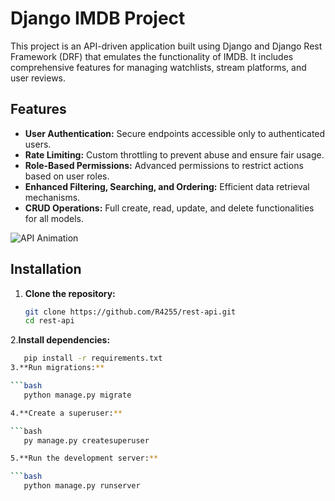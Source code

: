 # Django IMDB Project

This project is an API-driven application built using Django and Django Rest Framework (DRF) that emulates the functionality of IMDB. It includes comprehensive features for managing watchlists, stream platforms, and user reviews.

## Features

- **User Authentication:** Secure endpoints accessible only to authenticated users.
- **Rate Limiting:** Custom throttling to prevent abuse and ensure fair usage.
- **Role-Based Permissions:** Advanced permissions to restrict actions based on user roles.
- **Enhanced Filtering, Searching, and Ordering:** Efficient data retrieval mechanisms.
- **CRUD Operations:** Full create, read, update, and delete functionalities for all models.

![API Animation](https://media.giphy.com/media/xT9IgzoKnwFNmISR8I/giphy.gif)

## Installation

1. **Clone the repository:**
   ```bash
   git clone https://github.com/R4255/rest-api.git
   cd rest-api
2.**Install dependencies:**

```bash
   pip install -r requirements.txt
3.**Run migrations:**

```bash   
   python manage.py migrate

4.**Create a superuser:**

```bash
   py manage.py createsuperuser

5.**Run the development server:**

```bash
   python manage.py runserver
